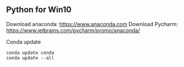 ## Python for Win10
Download anaconda: https://www.anaconda.com
Download Pycharm: https://www.jetbrains.com/pycharm/promo/anaconda/

Conda update
```
conda update conda
conda update --all
```
